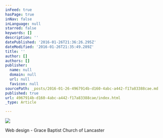 ```yaml
---
inFeed: true
hasPage: true
inNav: false
inLanguage: null
starred: false
keywords: []
description: ''
datePublished: '2016-01-26T21:36:26.295Z'
dateModified: '2016-01-26T21:35:49.289Z'
title: ''
author: []
authors: []
publisher:
  name: null
  domain: null
  url: null
  favicon: null
sourcePath: _posts/2016-01-26-4967914b-d160-4abc-a442-f17a83388cae.md
published: true
url: 4967914b-d160-4abc-a442-f17a83388cae/index.html
_type: Article

---
```

![](https://the-grid-user-content.s3-us-west-2.amazonaws.com/e190694e-83bc-4ef7-b3c6-53b92f89da9e.png)

Web design - Grace Baptist Church of Lancaster